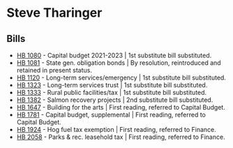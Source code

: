 # Steve Tharinger
## Bills
* [HB 1080](/bill/2021-22/hb/1080/) - Capital budget 2021-2023 | 1st substitute bill substituted.
* [HB 1081](/bill/2021-22/hb/1081/) - State gen. obligation bonds | By resolution, reintroduced and retained in present status.
* [HB 1120](/bill/2021-22/hb/1120/) - Long-term services/emergency | 1st substitute bill substituted.
* [HB 1323](/bill/2021-22/hb/1323/) - Long-term services trust | 1st substitute bill substituted.
* [HB 1333](/bill/2021-22/hb/1333/) - Rural public facilities/tax | 1st substitute bill substituted.
* [HB 1382](/bill/2021-22/hb/1382/) - Salmon recovery projects | 2nd substitute bill substituted.
* [HB 1647](/bill/2021-22/hb/1647/) - Building for the arts | First reading, referred to Capital Budget.
* [HB 1781](/bill/2021-22/hb/1781/) - Capital budget, supplemental | First reading, referred to Capital Budget.
* [HB 1924](/bill/2021-22/hb/1924/) - Hog fuel tax exemption | First reading, referred to Finance.
* [HB 2058](/bill/2021-22/hb/2058/) - Parks & rec. leasehold tax | First reading, referred to Finance.
